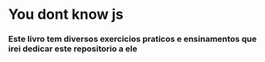 # You dont know js

### Este livro tem diversos exercicios praticos e ensinamentos que irei dedicar este repositorio a ele




